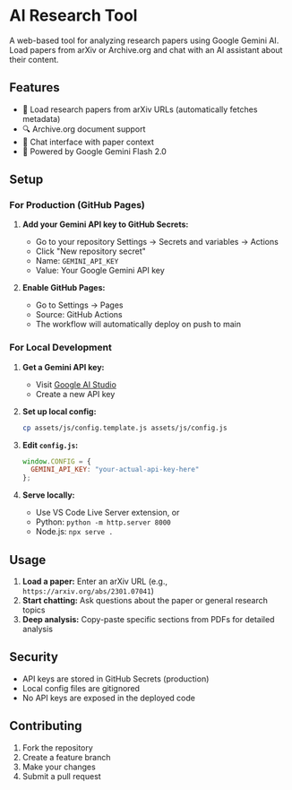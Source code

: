 # AI Research Tool

A web-based tool for analyzing research papers using Google Gemini AI. Load papers from arXiv or Archive.org and chat with an AI assistant about their content.

## Features

- 📄 Load research papers from arXiv URLs (automatically fetches metadata)
- 🔍 Archive.org document support
- 💬 Chat interface with paper context
- 🧠 Powered by Google Gemini Flash 2.0

## Setup

### For Production (GitHub Pages)

1. **Add your Gemini API key to GitHub Secrets:**
   - Go to your repository Settings → Secrets and variables → Actions
   - Click "New repository secret"
   - Name: `GEMINI_API_KEY`
   - Value: Your Google Gemini API key

2. **Enable GitHub Pages:**
   - Go to Settings → Pages
   - Source: GitHub Actions
   - The workflow will automatically deploy on push to main

### For Local Development

1. **Get a Gemini API key:**
   - Visit [Google AI Studio](https://makersuite.google.com/app/apikey)
   - Create a new API key

2. **Set up local config:**

   ```bash
   cp assets/js/config.template.js assets/js/config.js
   ```

3. **Edit `config.js`:**

   ```javascript
   window.CONFIG = {
     GEMINI_API_KEY: "your-actual-api-key-here"
   };
   ```

4. **Serve locally:**
   - Use VS Code Live Server extension, or
   - Python: `python -m http.server 8000`
   - Node.js: `npx serve .`

## Usage

1. **Load a paper:** Enter an arXiv URL (e.g., `https://arxiv.org/abs/2301.07041`)
2. **Start chatting:** Ask questions about the paper or general research topics
3. **Deep analysis:** Copy-paste specific sections from PDFs for detailed analysis

## Security

- API keys are stored in GitHub Secrets (production)
- Local config files are gitignored
- No API keys are exposed in the deployed code

## Contributing

1. Fork the repository
2. Create a feature branch
3. Make your changes
4. Submit a pull request
